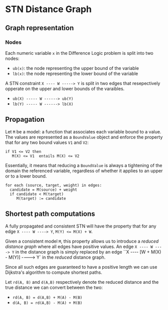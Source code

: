 # STN Distance Graph


## Graph representation

### Nodes

Each numeric variable `x` in the Difference Logic problem is split into two nodes:

 - `ub(x)`: the node representing the upper bound of the variable
 - `lb(x)`: the node representing the lower bound of the variable


A STN constraint `X ---- W -----> Y` is split in two edges that resepectively opperate on the upper and lower bounds of the varaibles.

- `ub(X) ----- W ------> ub(Y)`
- `lb(Y) ----- W ------> lb(X)`



## Propagation

Let `M` be a model: a function that associates each variable bound to a value.
The values are represented as a `BoundValue` object and enforce the property that for any two bound values `V1` and `V2`:

```
if V1 <= V2 then
   M(X) <= V1  entails M(X) <= V2
```
Essentially, it means that reducing a `BoundValue` is always a tightening of the domain the referenced variable, regardless of whether it applies to an upper or to a lower bound.


```
for each (source, target, weight) in edges:
  candidate = M(source) + weight
  if candidate < M(target)
     M(target) := candidate
```




## Shortest path computations

A fully propagated and consistent STN will have the property that for any edge `X ---- W ----> Y`, `M(Y) <= M(X) + W`.


Given a consistent model `M`, this property allows us to introduce a *reduced distance graph* where all edges have positive values.
An edge `X ---- W ----> Y` in the distance graph is simply replaced by an edge ``X ---- [W + M(X) - M(Y)] ----> Y` in the *reduced* distance graph.

Since all such edges are guaranteed to have a positive length we can use Dijkstra's algorithm to compute shortest paths.


Let `rd(A, B)` and `d(A,B)` respectively denote the reduced distance and the true distance we can convert between the two:

 - `rd(A, B) = d(A,B) + M(A) - M(B)`
 - `d(A, B) = rd(A,B) - M(A) + M(B)`
 
